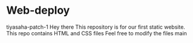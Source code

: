 # Web-deploy
tiyasaha-patch-1
Hey there 
This repository is for our first static website.
This repo contains HTML and CSS files
Feel free to modify the files
 main
